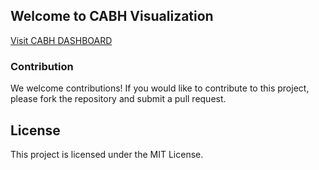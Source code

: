 ## Welcome to CABH Visualization
[Visit CABH DASHBOARD](https://cabh-dashboard.streamlit.app/)

### Contribution

We welcome contributions! If you would like to contribute to this project, please fork the repository and submit a pull request.

## License

This project is licensed under the MIT License.
